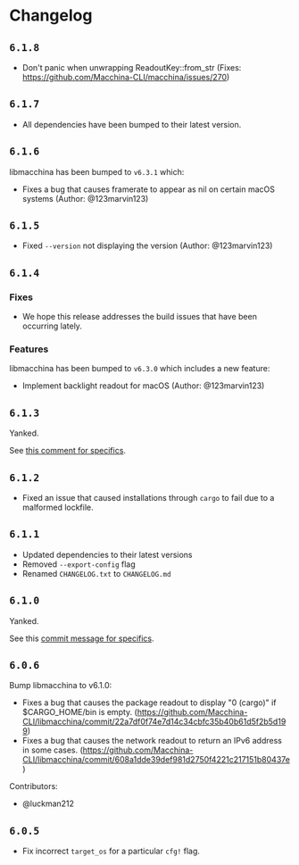 # Changelog

## `6.1.8`

- Don't panic when unwrapping ReadoutKey::from_str (Fixes: https://github.com/Macchina-CLI/macchina/issues/270)

## `6.1.7`

- All dependencies have been bumped to their latest version.

## `6.1.6`

libmacchina has been bumped to `v6.3.1` which:
- Fixes a bug that causes framerate to appear as nil on certain macOS systems
  (Author: @123marvin123)

## `6.1.5`

- Fixed `--version` not displaying the version (Author: @123marvin123)

## `6.1.4`

### Fixes

- We hope this release addresses the build issues that have been occurring lately.

### Features

libmacchina has been bumped to `v6.3.0` which includes a new feature:
- Implement backlight readout for macOS (Author: @123marvin123)

## `6.1.3`

Yanked.

See [this comment for specifics](https://github.com/Macchina-CLI/macchina/issues/263#issuecomment-1250045395).

## `6.1.2`

- Fixed an issue that caused installations through `cargo` to fail due to a
  malformed lockfile.

##  `6.1.1`

- Updated dependencies to their latest versions
- Removed `--export-config` flag
- Renamed `CHANGELOG.txt` to `CHANGELOG.md`

## `6.1.0`

Yanked.

See this [commit message for specifics](https://github.com/Macchina-CLI/macchina/commit/fb31328cf75e3e945a70b80cb1891a062a63de5e).

## `6.0.6`

Bump libmacchina to v6.1.0:
- Fixes a bug that causes the package readout to display "0 (cargo)" if
  $CARGO_HOME/bin is empty.
  (https://github.com/Macchina-CLI/libmacchina/commit/22a7df0f74e7d14c34cbfc35b40b61d5f2b5d199)
- Fixes a bug that causes the network readout to return an IPv6 address in some cases.
  (https://github.com/Macchina-CLI/libmacchina/commit/608a1dde39def981d2750f4221c217151b80437e)

Contributors:
- @luckman212

## `6.0.5`

- Fix incorrect `target_os` for a particular `cfg!` flag.

